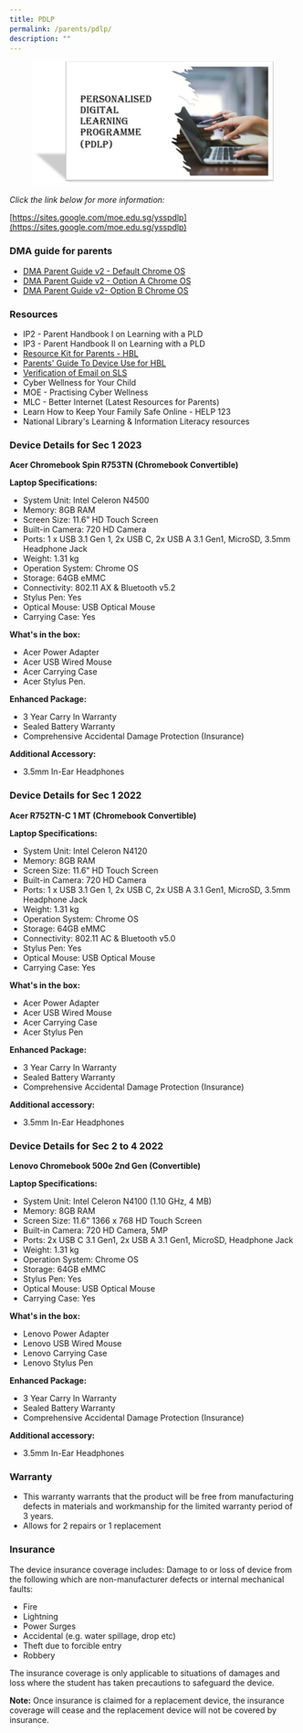 ```yaml
---
title: PDLP
permalink: /parents/pdlp/
description: ""
---
```

<figure><img src="/images/Parents/PDLP-1.jpg" style="width:500px;"></figure>


*Click the link below for more information:*

[https://sites.google.com/moe.edu.sg/ysspdlp](https://sites.google.com/moe.edu.sg/ysspdlp)

### DMA guide for parents

*   [DMA Parent Guide v2 - Default Chrome OS](https://cms.isomer.gov.sg/files/HBL/DMA%20Parent%20Guide%20v2%20-%20Default%20Chrome%20OS.pdf)
*   [DMA Parent Guide v2 - Option A Chrome OS](https://cms.isomer.gov.sg/files/HBL/DMA%20Parent%20Guide%20v2%20-%20Option%20A%20Chrome%20OS.pdf)
*   [DMA Parent Guide v2- Option B Chrome OS](https://cms.isomer.gov.sg/files/HBL/DMA%20Parent%20Guide%20v2-%20Option%20B%20Chrome%20OS.pdf)

### Resources
* IP2 - Parent Handbook I on Learning with a PLD
* IP3 - Parent Handbook II on Learning with a PLD
* [Resource Kit for Parents - HBL](https://www.moe.gov.sg/parentkit)
* [Parents' Guide To Device Use for HBL](/files/HBL/Parents-Guide-to-Device-Use-for-Home-Based-Learning_Final.pdf)
* [Verification of Email on SLS](/files/HBL/Verification-of-Email-on-SLS.pdf)
* Cyber Wellness for Your Child
* MOE - Practising Cyber Wellness
* MLC - Better Internet (Latest Resources for Parents)
* Learn How to Keep Your Family Safe Online - HELP 123
* National Library's Learning & Information Literacy resources

### Device Details for Sec 1 2023

**Acer Chromebook Spin R753TN (Chromebook Convertible)**

**Laptop Specifications:**
* System Unit: Intel Celeron N4500
* Memory: 8GB RAM
* Screen Size: 11.6" HD Touch Screen
* Built-in Camera: 720 HD Camera
* Ports: 1 x USB 3.1 Gen 1, 2x USB C, 2x USB A 3.1 Gen1, MicroSD, 3.5mm Headphone Jack
* Weight: 1.31 kg
* Operation System: Chrome OS
* Storage: 64GB eMMC
* Connectivity: 802.11 AX & Bluetooth v5.2
* Stylus Pen: Yes
* Optical Mouse: USB Optical Mouse
* Carrying Case: Yes

**What's in the box:**
* Acer Power Adapter
* Acer USB Wired Mouse
* Acer Carrying Case
* Acer Stylus Pen. 

**Enhanced Package:**
* 3 Year Carry In Warranty
* Sealed Battery Warranty
* Comprehensive Accidental Damage Protection (Insurance) 

**Additional Accessory:**
* 3.5mm In-Ear Headphones

### Device Details for Sec 1 2022

**Acer R752TN-C 1 MT (Chromebook Convertible)**

**Laptop Specifications:**

* System Unit: Intel Celeron N4120
* Memory: 8GB RAM
* Screen Size: 11.6" HD Touch Screen
* Built-in Camera: 720 HD Camera
* Ports: 1 x USB 3.1 Gen 1, 2x USB C, 2x USB A 3.1 Gen1, MicroSD, 3.5mm Headphone Jack
* Weight: 1.31 kg
* Operation System: Chrome OS
* Storage: 64GB eMMC
* Connectivity: 802.11 AC & Bluetooth v5.0
* Stylus Pen: Yes
* Optical Mouse: USB Optical Mouse
* Carrying Case: Yes

**What's in the box:**
* Acer Power Adapter
* Acer USB Wired Mouse
* Acer Carrying Case
* Acer Stylus Pen

**Enhanced Package:**
* 3 Year Carry In Warranty
* Sealed Battery Warranty
* Comprehensive Accidental Damage Protection (Insurance)

**Additional accessory:**
* 3.5mm In-Ear Headphones


### Device Details for Sec 2 to 4 2022

**Lenovo Chromebook 500e 2nd Gen (Convertible)**

**Laptop Specifications:**

* System Unit: Intel Celeron N4100 (1.10 GHz, 4 MB)
* Memory: 8GB RAM
* Screen Size: 11.6" 1366 x 768 HD Touch Screen
* Built-in Camera: 720 HD Camera, 5MP
* Ports: 2x USB C 3.1 Gen1, 2x USB A 3.1 Gen1, MicroSD, Headphone Jack
* Weight: 1.31 kg
* Operation System: Chrome OS
* Storage: 64GB eMMC
* Stylus Pen: Yes
* Optical Mouse: USB Optical Mouse
* Carrying Case: Yes

**What's in the box:**
* Lenovo Power Adapter
* Lenovo USB Wired Mouse
* Lenovo Carrying Case
* Lenovo Stylus Pen

**Enhanced Package:**
* 3 Year Carry In Warranty
* Sealed Battery Warranty
* Comprehensive Accidental Damage Protection (Insurance)

**Additional accessory:**
* 3.5mm In-Ear Headphones

### Warranty
* This warranty warrants that the product will be free from manufacturing defects in materials and workmanship for the limited warranty period of 3 years.
* Allows for 2 repairs or 1 replacement

### Insurance

The device insurance coverage includes:
Damage to or loss of device from the following which are non-manufacturer defects or internal mechanical faults: 
* Fire
* Lightning 
* Power Surges 
* Accidental (e.g. water spillage, drop etc)
* Theft due to forcible entry 
* Robbery

The insurance coverage is only applicable to situations of damages and loss where the student has taken  precautions to safeguard the device.


**Note:**
Once insurance is claimed for a replacement device, the insurance coverage will cease and the replacement device will not be covered by insurance.